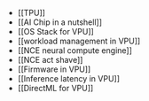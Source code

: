- [[TPU]]
- [[AI Chip in a nutshell]]
- [[OS Stack for VPU]]
- [[workload management in VPU]]
- [[NCE neural compute engine]]
- [[NCE act shave]]
- [[Firmware in VPU]]
- [[Inference latency in VPU]]
- [[DirectML for VPU]]